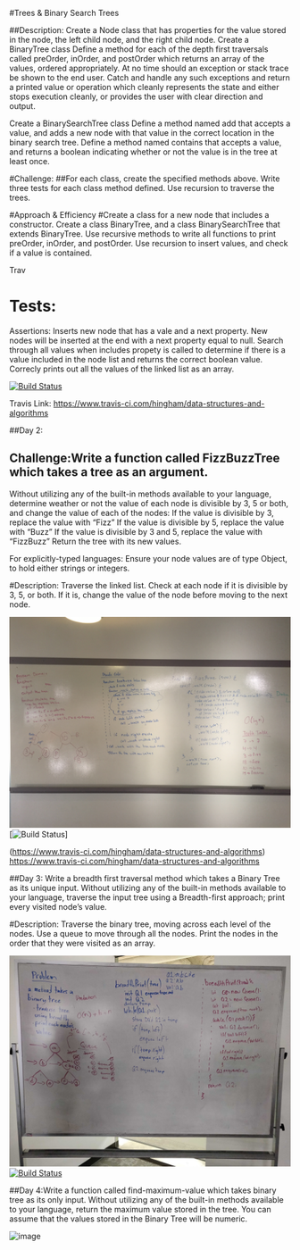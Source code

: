#Trees & Binary Search Trees


##Description: Create a Node class that has properties for the value stored in the node, the left child node, and the right child node.
Create a BinaryTree class
Define a method for each of the depth first traversals called preOrder, inOrder, and postOrder which returns an array of the values, ordered appropriately.
At no time should an exception or stack trace be shown to the end user. Catch and handle any such exceptions and return a printed value or operation which cleanly represents the state and either stops execution cleanly, or provides the user with clear direction and output.

Create a BinarySearchTree class
Define a method named add that accepts a value, and adds a new node with that value in the correct location in the binary search tree.
Define a method named contains that accepts a value, and returns a boolean indicating whether or not the value is in the tree at least once.

#Challenge:
##For each class, create the specified methods above. Write three tests for each class method defined. Use recursion to traverse the trees. 

#Approach & Efficiency
#Create a class for a new node that includes a constructor. Create a class BinaryTree, and a class BinarySearchTree that extends BinaryTree. Use recursive methods to write all functions to print preOrder, inOrder, and postOrder. Use recursion to insert values, and check if a value is contained. 

Trav




# Tests:
Assertions: 
Inserts new node that has a vale and a next property. New nodes will be inserted at the end with a next property equal to null.
Search through all values when includes propety is called to determine if there is a value included in the node list and returns the correct boolean value.
Correcly prints out all the values of the linked list as an array. 


[![Build Status](https://www.travis-ci.com/hingham/data-structures-and-algorithms.svg?branch=master)](https://www.travis-ci.com/hingham/data-structures-and-algorithms)

Travis Link: https://www.travis-ci.com/hingham/data-structures-and-algorithms


##Day 2: 

## Challenge:Write a function called FizzBuzzTree which takes a tree as an argument.
Without utilizing any of the built-in methods available to your language, determine weather or not the value of each node is divisible by 3, 5 or both, and change the value of each of the nodes:
If the value is divisible by 3, replace the value with “Fizz”
If the value is divisible by 5, replace the value with “Buzz”
If the value is divisible by 3 and 5, replace the value with “FizzBuzz”
Return the tree with its new values.

For explicitly-typed languages: Ensure your node values are of type Object, to hold either strings or integers.

#Description: Traverse the linked list. Check at each node if it is divisible by 3, 5, or both. If it is, change the value of the node before moving to the next node. 

![image](./assets/fizz-buzz-wb.JPG)
[![Build Status](https://www.travis-ci.com/hingham/data-structures-and-algorithms.svg?branch=master)]

(https://www.travis-ci.com/hingham/data-structures-and-algorithms)
https://www.travis-ci.com/hingham/data-structures-and-algorithms


##Day 3: Write a breadth first traversal method which takes a Binary Tree as its unique input. Without utilizing any of the built-in methods available to your language, traverse the input tree using a Breadth-first approach; print every visited node’s value.

#Description: Traverse the binary tree, moving across each level of the nodes. Use a queue to move through all the nodes. Print the nodes in the order that they were visited as an array. 

![image](./assets/breadth-wb.jpg)
[![Build Status](https://www.travis-ci.com/hingham/data-structures-and-algorithms.svg?branch=master)](https://www.travis-ci.com/hingham/data-structures-and-algorithms)

##Day 4:Write a function called find-maximum-value which takes binary tree as its only input. Without utilizing any of the built-in methods available to your language, return the maximum value stored in the tree. You can assume that the values stored in the Binary Tree will be numeric.

![image](./assets/max-value-wb.jpg)







